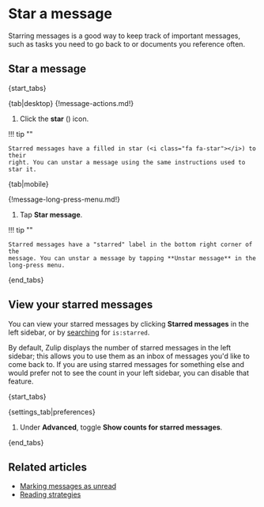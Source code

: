 # Star a message

Starring messages is a good way to keep track of important messages, such as
tasks you need to go back to or documents you reference often.

## Star a message

{start_tabs}

{tab|desktop}
{!message-actions.md!}

1. Click the **star** (<i class="fa fa-star-o"></i>) icon.

!!! tip ""

    Starred messages have a filled in star (<i class="fa fa-star"></i>) to their
    right. You can unstar a message using the same instructions used to star it.

{tab|mobile}

{!message-long-press-menu.md!}

1. Tap **Star message**.

!!! tip ""

    Starred messages have a "starred" label in the bottom right corner of the
    message. You can unstar a message by tapping **Unstar message** in the
    long-press menu.

{end_tabs}


## View your starred messages

You can view your starred messages by clicking **Starred messages** in the
left sidebar, or by [searching](/help/search-for-messages) for `is:starred`.

By default, Zulip displays the number of starred messages in the left
sidebar; this allows you to use them as an inbox of messages you'd
like to come back to. If you are using starred messages for something
else and would prefer not to see the count in your left sidebar, you
can disable that feature.

{start_tabs}

{settings_tab|preferences}

1. Under **Advanced**, toggle **Show counts for starred messages**.

{end_tabs}

## Related articles

* [Marking messages as unread](/help/marking-messages-as-unread)
* [Reading strategies](/help/reading-strategies)
